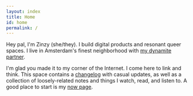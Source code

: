 ```yaml
---
layout: index
title: Home
id: home
permalink: /
---
```

Hey pal, I'm Zinzy (she/they). I build digital products and resonant queer spaces. I live in Amsterdam's finest neighborhood with [my dynamite partner](https://anjawaleson.notion.site/anjawaleson/Anja-Waleson-0182c8df804b4b12ab6e70b5b5795a55).

I'm glad you made it to my corner of the Internet. I come here to link and think. This space contains a [changelog](/changelog) with casual updates, as well as a collection of loosely-related notes and things I watch, read, and listen to. A good place to start is my [now page](/now).